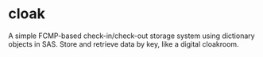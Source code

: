 # cloak
A simple FCMP-based check-in/check-out storage system using dictionary objects in SAS. Store and retrieve data by key, like a digital cloakroom.
